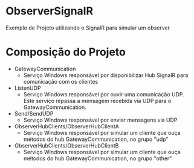 # ObserverSignalR
Exemplo de Projeto utilizando o SignalR para simular um observer

# Composição do Projeto
- GatewayCommunication
   * Serviço Windows responsável por disponibilizar Hub SignalR para comunicação com os clientes
- ListenUDP
   * Serviço Windows responsável por ouvir uma comunicação UDP. Este serviço repassa a mensagem recebida via UDP para o GatewayCommunication. 
- Send/SendUDP
   * Serviço Windows responsável por enviar mensagens via UDP
- ObserverHubClients/ObserverHubClientA
   * Serviço Windows responsável por simular um cliente que ouça métodos do hub GatewayCommunication, no grupo "udp"
- ObserverHubClients/ObserverHubClientB
  * Serviço Windows responsável por simular um cliente que ouça métodos do hub             GatewayCommunication, no grupo "other"


